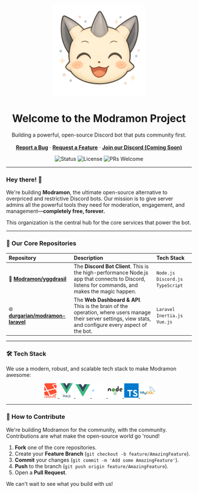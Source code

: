 <p align="center">
  <img src="https://raw.githubusercontent.com/Modramon/.github/main/modramon_smile.png" alt="Modramon Logo" width="250"/>
</p>

<h1 align="center">Welcome to the Modramon Project</h1>

<p align="center">
  Building a powerful, open-source Discord bot that puts community first.
  <br />
  <br />
  <a href="https://github.com/Modramon/yggdrasil/issues"><strong>Report a Bug</strong></a>
  ·
  <a href="https://github.com/Modramon/yggdrasil/issues"><strong>Request a Feature</strong></a>
  ·
  <a href="#"><strong>Join our Discord (Coming Soon)</strong></a>
</p>

<p align="center">
  <img src="https://img.shields.io/badge/Status-Online-green?style=for-the-badge" alt="Status" />
  <img src="https://img.shields.io/badge/License-MIT-blueviolet?style=for-the-badge" alt="License" />
  <img src="https://img.shields.io/badge/PRs-Welcome-yellow?style=for-the-badge" alt="PRs Welcome" />
</p>

---

### Hey there! 👋

We're building **Modramon**, the ultimate open-source alternative to overpriced and restrictive Discord bots. Our mission is to give server admins all the powerful tools they need for moderation, engagement, and management—**completely free, forever.**

This organization is the central hub for the core services that power the bot.

---

### 🚀 Our Core Repositories

| Repository                                                           | Description                                                                                                                                      | Tech Stack                      |
| :------------------------------------------------------------------- | :----------------------------------------------------------------------------------------------------------------------------------------------- | :------------------------------ |
| 🤖 **[Modramon/yggdrasil](https://github.com/Modramon/yggdrasil)** | The **Discord Bot Client**. This is the high-performance Node.js app that connects to Discord, listens for commands, and makes the magic happen. | `Node.js` `Discord.js` `TypeScript` |
| 🌐 **[durgarian/modramon-laravel](https://github.com/durgarian/modramon-laravel)** | The **Web Dashboard & API**. This is the brain of the operation, where users manage their server settings, view stats, and configure every aspect of the bot. | `Laravel` `Inertia.js` `Vue.js`     |

---

### 🛠️ Tech Stack

We use a modern, robust, and scalable tech stack to make Modramon awesome:

<p align="center">
  <a href="https://laravel.com" target="_blank" rel="noreferrer"> <img src="https://raw.githubusercontent.com/devicons/devicon/master/icons/laravel/laravel-plain-wordmark.svg" alt="laravel" width="40" height="40"/> </a>
  <a href="https://vuejs.org/" target="_blank" rel="noreferrer"> <img src="https://raw.githubusercontent.com/devicons/devicon/master/icons/vuejs/vuejs-original-wordmark.svg" alt="vuejs" width="40" height="40"/> </a>
  <a href="https://inertiajs.com/" target="_blank" rel="noreferrer"> <img src="https://raw.githubusercontent.com/devicons/devicon/master/icons/vuejs/vuejs-original.svg" alt="inertia" width="40" height="40"/> </a>
  <a href="https://tailwindcss.com/" target="_blank" rel="noreferrer"> <img src="https://raw.githubusercontent.com/devicons/devicon/master/icons/tailwindcss/tailwindcss-original-wordmark.svg" alt="tailwind" width="40" height="40"/> </a>
  <a href="https://nodejs.org" target="_blank" rel="noreferrer"> <img src="https://raw.githubusercontent.com/devicons/devicon/master/icons/nodejs/nodejs-original-wordmark.svg" alt="nodejs" width="40" height="40"/> </a>
  <a href="https://www.typescriptlang.org/" target="_blank" rel="noreferrer"> <img src="https://raw.githubusercontent.com/devicons/devicon/master/icons/typescript/typescript-original.svg" alt="typescript" width="40" height="40"/> </a>
  <a href="https://www.mysql.com/" target="_blank" rel="noreferrer"> <img src="https://raw.githubusercontent.com/devicons/devicon/master/icons/mysql/mysql-original-wordmark.svg" alt="mysql" width="40" height="40"/> </a>
</p>

---

### 🤝 How to Contribute

We're building Modramon for the community, with the community. Contributions are what make the open-source world go 'round!

1.  **Fork** one of the core repositories.
2.  Create your **Feature Branch** (`git checkout -b feature/AmazingFeature`).
3.  **Commit** your changes (`git commit -m 'Add some AmazingFeature'`).
4.  **Push** to the branch (`git push origin feature/AmazingFeature`).
5.  Open a **Pull Request**.

We can't wait to see what you build with us!
